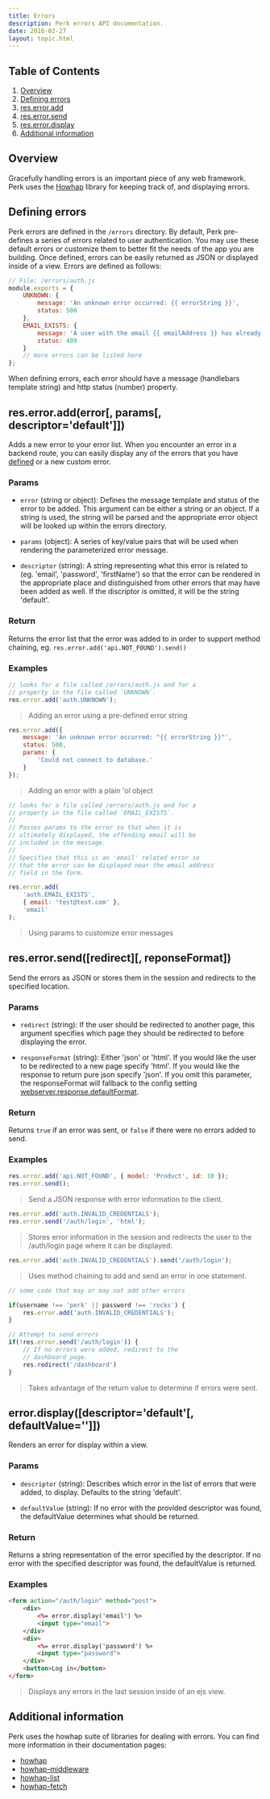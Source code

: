 ```yaml
---
title: Errors
description: Perk errors API documentation.
date: 2016-02-27
layout: topic.html
---
```


## Table of Contents

1. [Overview](#overview)
1. [Defining errors](#defining-errors)
1. [res.error.add](#res-error-add-error-params-descriptor-default-)
1. [res.error.send](#res-error-send-redirect-reponseformat-)
1. [res.error.display](#error-display-descriptor-default-defaultvalue-)
1. [Additional information](#additional-information)

## Overview

Gracefully handling errors is an important piece of any web framework. Perk uses the [Howhap](https://github.com/alarner/howhap) library for keeping track of, and displaying errors.

## Defining errors

Perk errors are defined in the `/errors` directory. By default, Perk pre-defines a series of errors related to user authentication. You may use these default errors or customize them to better fit the needs of the app you are building. Once defined, errors can be easily returned as JSON or displayed inside of a view. Errors are defined as follows:

```js
// File: /errors/auth.js
module.exports = {
	UNKNOWN: {
		message: 'An unknown error occurred: {{ errorString }}',
		status: 500
	},
	EMAIL_EXISTS: {
		message: 'A user with the email {{ emailAddress }} has already registered.',
		status: 409
	}
	// more errors can be listed here
};
```

When defining errors, each error should have a message (handlebars template string) and http status (number) property.

## res.error.add(error[, params[, descriptor='default']])

Adds a new error to your error list. When you encounter an error in a backend route, you can easily display any of the errors that you have [defined](#defining-errors) or a new custom error.

### Params

* `error` (string or object): Defines the message template and status of the error to be added. This argument can be either a string or an object. If a string is used, the string will be parsed and the appropriate error object will be looked up within the errors directory.

* `params` (object): A series of key/value pairs that will be used when rendering the parameterized  error message.

* `descriptor` (string): A string representing what this error is related to (eg. 'email', 'password', 'firstName') so that the error can be rendered in the appropriate place and distinguished from other errors that may have been added as well. If the discriptor is omitted, it will be the string 'default'.

### Return

Returns the error list that the error was added to in order to support method chaining, eg. `res.error.add('api.NOT_FOUND').send()`

### Examples

```js
// looks for a file called /errors/auth.js and for a
// property in the file called `UNKNOWN`.
res.error.add('auth.UNKNOWN');
```

> Adding an error using a pre-defined error string

```js
res.error.add({
	message: 'An unknown error occurred: "{{ errorString }}"',
	status: 500,
	params: {
		'Could not connect to database.'
	}
});
```

> Adding an error with a plain 'ol object

```js
// looks for a file called /errors/auth.js and for a 
// property in the file called `EMAIL_EXISTS`.
//
// Passes params to the error so that when it is 
// ultimately displayed, the offending email will be 
// included in the message.
//
// Specifies that this is an 'email' related error so 
// that the error can be displayed near the email address 
// field in the form.

res.error.add(
	'auth.EMAIL_EXISTS',
	{ email: 'test@test.com' },
	'email'
);
```

> Using params to customize error messages

## res.error.send([redirect][, reponseFormat])

Send the errors as JSON or stores them in the session and redirects to the specified location.

### Params

* `redirect` (string): If the user should be redirected to another page, this argument specifies which page they should be redirected to before displaying the error.

* `responseFormat` (string): Either 'json' or 'html'. If you would like the user to be redirected to a new page specify 'html'. If you would like the response to return pure json specify 'json'. If you omit this parameter, the responseFormat will fallback to the config setting [webserver.response.defaultFormat](config.html#reponse-defaultformat).

### Return

Returns `true` if an error was sent, or `false` if there were no errors added to send.

### Examples

```js
res.error.add('api.NOT_FOUND', { model: 'Product', id: 10 });
res.error.send();
```

> Send a JSON response with error information to the client.


```js
res.error.add('auth.INVALID_CREDENTIALS');
res.error.send('/auth/login', 'html');
```

> Stores error information in the session and redirects the user to the /auth/login page where it can be displayed.

```js
res.error.add('auth.INVALID_CREDENTIALS').send('/auth/login');
```

> Uses method chaining to add and send an error in one statement.

```js
// some code that may or may not add other errors

if(username !== 'perk' || password !== 'rocks') {
	res.error.add('auth.INVALID_CREDENTIALS');
}

// Attempt to send errors
if(!res.error.send('/auth/login')) {
	// If no errors were added, redirect to the
	// dashboard page.
	res.redirect('/dashboard')
}
```

> Takes advantage of the return value to determine if errors were sent.

## error.display([descriptor='default'[, defaultValue='']])

Renders an error for display within a view.

### Params

* `descriptor` (string): Describes which error in the list of errors that were added, to display. Defaults to the string 'default'.

* `defaultValue` (string): If no error with the provided descriptor was found, the defaultValue determines what should be returned.

### Return

Returns a string representation of the error specified by the descriptor. If no error with the specified descriptor was found, the defaultValue is returned.

### Examples

```html
<form action="/auth/login" method="post">
	<div>
		<%= error.display('email') %>
		<input type="email">
	</div>
	<div>
		<%= error.display('password') %>
		<input type="password">
	</div>
	<button>Log in</button>
</form>
```

> Displays any errors in the last session inside of an ejs view.

## Additional information

Perk uses the howhap suite of libraries for dealing with errors. You can find more information in their documentation pages:

* [howhap](https://github.com/alarner/howhap)
* [howhap-middleware](https://github.com/alarner/howhap-middleware)
* [howhap-list](https://github.com/alarner/howhap-list)
* [howhap-fetch](https://github.com/alarner/howhap-fetch)